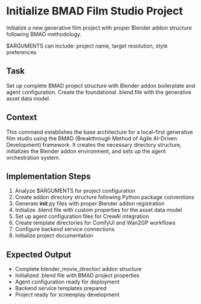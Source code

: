 # Initialize BMAD Film Studio Project

Initialize a new generative film project with proper Blender addon structure following BMAD methodology.

$ARGUMENTS can include: project name, target resolution, style preferences

## Task
Set up complete BMAD project structure with Blender addon boilerplate and agent configuration. Create the foundational .blend file with the generative asset data model.

## Context
This command establishes the base architecture for a local-first generative film studio using the BMAD (Breakthrough Method of Agile AI-Driven Development) framework. It creates the necessary directory structure, initializes the Blender addon environment, and sets up the agent orchestration system.

## Implementation Steps
1. Analyze $ARGUMENTS for project configuration
2. Create addon directory structure following Python package conventions
3. Generate __init__.py files with proper Blender addon registration
4. Initialize .blend file with custom properties for the asset data model
5. Set up agent configuration files for CrewAI integration
6. Create template directories for ComfyUI and Wan2GP workflows
7. Configure backend service connections
8. Initialize project documentation

## Expected Output
- Complete blender_movie_director/ addon structure
- Initialized .blend file with BMAD project properties
- Agent configuration ready for deployment
- Backend service templates prepared
- Project ready for screenplay development